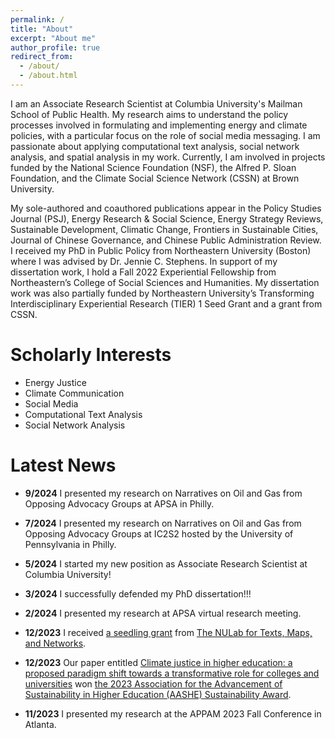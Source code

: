 ```yaml
---
permalink: /
title: "About"
excerpt: "About me"
author_profile: true
redirect_from: 
  - /about/
  - /about.html
---
```


I am an Associate Research Scientist at Columbia University's Mailman School of Public Health. My research aims to understand the policy processes involved in formulating and implementing energy and climate policies, with a particular focus on the role of social media messaging. I am passionate about applying computational text analysis, social network analysis, and spatial analysis in my work. Currently, I am involved in projects funded by the National Science Foundation (NSF), the Alfred P. Sloan Foundation, and the Climate Social Science Network (CSSN) at Brown University.

My sole-authored and coauthored publications appear in the Policy Studies Journal (PSJ), Energy Research & Social Science, Energy Strategy Reviews, Sustainable Development, Climatic Change, Frontiers in Sustainable Cities, Journal of Chinese Governance, and Chinese Public Administration Review. I received my PhD in Public Policy from Northeastern University (Boston) where I was advised by Dr. Jennie C. Stephens. In support of my dissertation work, I hold a Fall 2022 Experiential Fellowship from Northeastern’s College of Social Sciences and Humanities. My dissertation work was also partially funded by Northeastern University’s Transforming Interdisciplinary Experiential Research (TIER) 1 Seed Grant and a grant from CSSN.

Scholarly Interests
======
- Energy Justice
- Climate Communication
- Social Media
- Computational Text Analysis
- Social Network Analysis

Latest News
======
- **9/2024** I presented my research on Narratives on Oil and Gas from Opposing Advocacy Groups at APSA in Philly.
  
- **7/2024** I presented my research on Narratives on Oil and Gas from Opposing Advocacy Groups at IC2S2 hosted by the University of Pennsylvania in Philly.
  
- **5/2024** I started my new position as Associate Research Scientist at Columbia University!
  
- **3/2024** I successfully defended my PhD dissertation!!!

- **2/2024** I presented my research at APSA virtual research meeting.

- **12/2023** I received [a seedling grant](https://cssh.northeastern.edu/nulab/fall-23-grants/) from [The NULab for Texts, Maps, and Networks](https://cssh.northeastern.edu/nulab/).

- **12/2023** Our paper entitled [Climate justice in higher education: a proposed paradigm shift towards a transformative role for colleges and universities](https://link.springer.com/article/10.1007/s10584-023-03486-4) won [the 2023 Association for the Advancement of Sustainability in Higher Education (AASHE) Sustainability Award](https://www.aashe.org/get-involved/awards/winners/).
  
- **11/2023** I presented my research at the APPAM 2023 Fall Conference in Atlanta.
